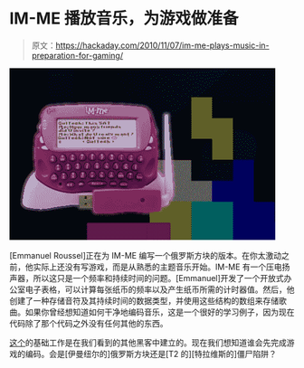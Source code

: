 # IM-ME 播放音乐，为游戏做准备

> 原文：<https://hackaday.com/2010/11/07/im-me-plays-music-in-preparation-for-gaming/>

![](img/402cdad4ebcf5629ef84a7e03a8a6804.png "IM-ME-tetris")

[Emmanuel Roussel]正在为 IM-ME 编写一个俄罗斯方块的版本。在你太激动之前，他实际上还没有写游戏，而是从熟悉的主题音乐开始。IM-ME 有一个压电扬声器，所以这只是一个频率和持续时间的问题。[Emmanuel]开发了一个开放式办公室电子表格，可以计算每张纸币的频率以及产生纸币所需的计时器值。然后，他创建了一种存储音符及其持续时间的数据类型，并使用这些结构的数组来存储歌曲。如果你曾经想知道如何干净地编码音乐，这是一个很好的学习例子，因为现在代码除了那个代码之外没有任何其他的东西。

[这个](http://hackaday.com/2010/03/12/easy-im-me-flashing/)的基础工作是在我们看到的其他黑客中建立的。现在我们想知道谁会先完成游戏的编码。会是[伊曼纽尔的]俄罗斯方块还是[T2 的][特拉维斯的]僵尸陷阱？
